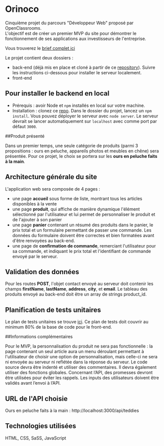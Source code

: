 # Orinoco

Cinquième projet du parcours "Développeur Web" proposé par OpenClassrooms. <br>
L'objectif est de créer un premier MVP du site pour démontrer le fonctionnement de ses applications aux investisseurs de l'entreprise.

Vous trouverez le [brief complet ici](https://s3-eu-west-1.amazonaws.com/course.oc-static.com/projects/DWJ_FR_P5/P5_Spe%CC%81cifications%20fonctionnelles%20Orinoco%20(2).pdf)

Le projet contient deux dossiers : 
- back-end (déjà mis en place et cloné à partir de ce [repository](https://github.com/OpenClassrooms-Student-Center/JWDP5)). Suivre les instructions ci-dessous pour installer le serveur localement.
- front-end

## Pour installer le backend en local

- Prérequis : avoir Node et `npm` installés en local sur votre machine.
- Installation : clonez ce [repo](https://github.com/OpenClassrooms-Student-Center/JWDP5). Dans le dossier du projet, lancez un `npm install`. Vous pouvez déployer le serveur avec `node server`. Le serveur devrait se lancer automatiquement sur `localhost` avec comme port par défaut `3000`.

##Produit présenté 

Dans un premier temps, une seule catégorie de produits (parmi 3 propositions : ours en peluche, appareils photos et meubles en chêne) sera présentée. Pour ce projet, le choix se portera sur les **ours en peluche faits à la main**.

## Architecture générale du site 

L'application web sera composée de 4 pages : 
- une page **accueil** sous forme de liste, montrant tous les articles disponibles à la vente
- une page **produit**, qui affiche de manière dynamique l'élément sélectionné par l'utilisateur et lui permet de personnaliser le produit et de l'ajouter à son panier
- une page **panier** contenant un résumé des produits dans le panier, le prix total et un formulaire permettant de passer une commande. Les données du formulaire doivent être correctes et bien formatées avant d'être renvoyées au back-end.
- une page de **confirmation de commande**, remerciant l'utilisateur pour sa commande, et indiquant le prix total et l'identifiant de commande envoyé par le serveur.

## Validation des données 

Pour les routes **POST**, l'objet contact envoyé au serveur doit contenir les champs **firstName**, **lastName**, **address**, **city**, et **email**.
Le tableau des produits envoyé au back-end doit être un array de strings product_id.

## Planification de tests unitaires 

Le plan de tests unitaires se trouve [ici](https://docs.google.com/spreadsheets/d/1G3iU2fb5bTMHGX8S7QC1u572WISqx4OatUMIJC9st0I/edit?usp=sharing).
Ce plan de tests doit couvrir au minimum 80% de la base de code pour le front-end.

##Informations complémentaires

Pour le MVP, la personnalisation du produit ne sera pas fonctionnelle : la page contenant un seul article aura un menu déroulant permettant à l'utilisateur de
choisir une option de personnalisation, mais celle-ci ne sera ni envoyée au serveur ni reflétée dans la réponse du serveur. Le code source devra être indenté et utiliser des commentaires. Il devra également utiliser des fonctions globales. Concernant l’API, des promesses devront être utilisées pour éviter les rappels. Les inputs des utilisateurs doivent être validés avant l’envoi à l’API.

## URL de l'API choisie 

Ours en peluche faits à la main : http://localhost:3000/api/teddies

## Technologies utilisées

HTML, CSS, SaSS, JavaScript

